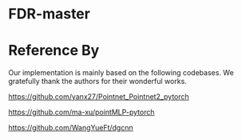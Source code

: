 # FDR-master


# Reference By
Our implementation is mainly based on the following codebases. We gratefully thank the authors for their wonderful works.

https://github.com/yanx27/Pointnet_Pointnet2_pytorch

https://github.com/ma-xu/pointMLP-pytorch

https://github.com/WangYueFt/dgcnn
